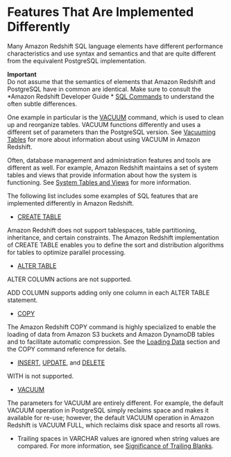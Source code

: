 # Features That Are Implemented Differently<a name="c_redshift-sql-implementated-differently"></a>

Many Amazon Redshift SQL language elements have different performance characteristics and use syntax and semantics and that are quite different from the equivalent PostgreSQL implementation\.

**Important**  
Do not assume that the semantics of elements that Amazon Redshift and PostgreSQL have in common are identical\. Make sure to consult the *Amazon Redshift Developer Guide * [SQL Commands](c_SQL_commands.md) to understand the often subtle differences\.

One example in particular is the [VACUUM](r_VACUUM_command.md) command, which is used to clean up and reorganize tables\. VACUUM functions differently and uses a different set of parameters than the PostgreSQL version\. See [Vacuuming Tables](t_Reclaiming_storage_space202.md) for more about information about using VACUUM in Amazon Redshift\.

Often, database management and administration features and tools are different as well\. For example, Amazon Redshift maintains a set of system tables and views that provide information about how the system is functioning\. See [System Tables and Views](c_intro_system_tables.md) for more information\.

The following list includes some examples of SQL features that are implemented differently in Amazon Redshift\.

+  [CREATE TABLE](r_CREATE_TABLE_NEW.md) 

  Amazon Redshift does not support tablespaces, table partitioning, inheritance, and certain constraints\. The Amazon Redshift implementation of CREATE TABLE enables you to define the sort and distribution algorithms for tables to optimize parallel processing\.

+  [ALTER TABLE](r_ALTER_TABLE.md) 

  ALTER COLUMN actions are not supported\.

  ADD COLUMN supports adding only one column in each ALTER TABLE statement\.

+  [COPY](r_COPY.md) 

  The Amazon Redshift COPY command is highly specialized to enable the loading of data from Amazon S3 buckets and Amazon DynamoDB tables and to facilitate automatic compression\. See the [Loading Data](t_Loading_data.md) section and the COPY command reference for details\.

+  [INSERT](r_INSERT_30.md), [UPDATE](r_UPDATE.md), and [DELETE](r_DELETE.md) 

  WITH is not supported\.

+  [VACUUM](r_VACUUM_command.md) 

  The parameters for VACUUM are entirely different\. For example, the default VACUUM operation in PostgreSQL simply reclaims space and makes it available for re\-use; however, the default VACUUM operation in Amazon Redshift is VACUUM FULL, which reclaims disk space and resorts all rows\.

+ Trailing spaces in VARCHAR values are ignored when string values are compared\. For more information, see [Significance of Trailing Blanks](r_Character_types.md#r_Character_types-significance-of-trailing-blanks)\.